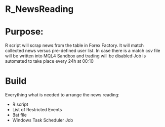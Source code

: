 # R_NewsReading

# Purpose:

R script will scrap news from the table in Forex Factory. It will match collected news versus pre-defined user list.
In case there is a match csv file will be written into MQL4 Sandbox and trading will be disabled
Job is automated to take place every 24h at 00:10

# Build

Everything what is needed to arrange the news reading:

- R script
- List of Restricted Events
- Bat file
- Windows Task Scheduler Job